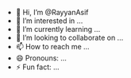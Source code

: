 - 👋 Hi, I’m @RayyanAsif
- 👀 I’m interested in ...
- 🌱 I’m currently learning ...
- 💞️ I’m looking to collaborate on ...
- 📫 How to reach me ...
- 😄 Pronouns: ...
- ⚡ Fun fact: ...

<!---
RayyanAsif/RayyanAsif is a ✨ special ✨ repository because its `README.md` (this file) appears on your GitHub profile.
You can click the Preview link to take a look at your changes.
---
Hello! This is Rayyan Asif, I did my A-level's from Cedar College. I chose CS for better career opportunity and I chose FAST becaue it was the only option I was left with.
I expect an amazing journey ahead Thats all from my side!.


![My Image](https://images.app.goo.gl/B118VuXCQEh2mrnLA)


